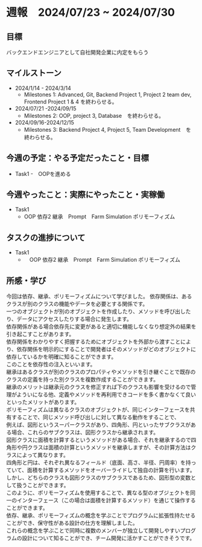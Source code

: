 # 週報　2024/07/23 ~ 2024/07/30
## 目標   
バックエンドエンジニアとして自社開発企業に内定をもらう

## マイルストーン
- 2024/1/14 - 2024/3/14
  - Milestones 1: Advanced, Git, Backend Project 1, Project 2 team dev, Frontend Project 1 & 4 を終わらせる。
- 2024/07/21 -2024/09/15
  - Milestones 2: OOP, project 3, Database　を終わらせる。
- 2024/09/16-2024/12/15
  - Milestones 3: Backend Project 4, Project 5, Team Development　を終わらせる。
   
## 今週の予定：やる予定だったこと・目標
  - Task1
    -　OOPを進める
    
## 今週やったこと：実際にやったこと・実稼働
- Task1
  - OOP 依存2 継承　Prompt　Farm Simulation ポリモーフィズム

## タスクの進捗について
- Task1
  - 　OOP 依存2 継承　Prompt　Farm Simulation ポリモーフィズム 
## 所感・学び

今回は依存、継承、ポリモーフィズムについて学びました。
依存関係は、あるクラスが別のクラスの機能やデータを必要とする関係です。  
一つのオブジェクトが別のオブジェクトを作成したり、メソッドを呼び出したり、データにアクセスしたりする場合に発生します。  
依存関係がある場合依存先に変更があると適切に機能しなくなり想定外の結果を引き起こすことがあります。  
依存関係をわかりやすく把握するためにオブジェクトを外部から渡すことにより、依存関係を明示的にすることで開発者はそのメソッドがどのオブジェクトに依存しているかを明確に知ることができます。  
このことを依存性の注入といいます。  
継承はあるクラスが別のクラスのプロパティやメソッドを引き継ぐことで既存のクラスの定義を持った別クラスを複数作成することができます。  
継承のメリットは継承元のクラスを修正すれば下のクラスも影響を受けるので管理がよういになる他、定義やメソッドを再利用できコードを多く書かなくて良いといったメリットがあります。  
ポリモーフィズムは異なるクラスのオブジェクトが、同じインターフェースを共有することで、同じメソッド呼び出しに対して異なる動作をすることで、  
例えば、図形というスーパークラスがあり、四角形、円といったサブクラスがある場合、これらのサブクラスは、図形クラスから継承されます。  
図形クラスに面積を計算するというメソッドがある場合、それを継承するので四角形や円クラスは面積の計算というメソッドを継承しますが、その計算方法はクラスによって異なります。  
四角形と円は、それぞれ異なるフィールド（底面、高さ、半径、円周率）を持っていて、面積を計算するメソッドをオーバーライドして独自の計算を行います。  
しかし、どちらのクラスも図形クラスのサブクラスであるため、図形型の変数として扱うことができます。  
このように、ポリモーフィズムを使用することで、異なる型のオブジェクトを同一のインターフェース（この場合は面積を計算するメソッド）を通じて操作することができます。  
依存、継承、ポリモーフィズムの概念を学ぶことでプログラムに拡張性持たせることができ、保守性がある設計の仕方を理解しました。  
これらの概念を学ぶことで同時に複数のメンバーが独立して開発しやすいプログラムの設計について知ることができ、チーム開発に活かすことができそうです。
